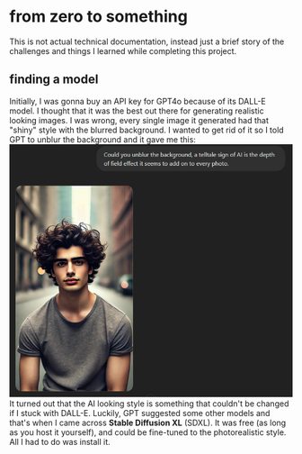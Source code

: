 # from zero to something
This is not actual technical documentation, instead just a brief story of the challenges and things I learned while completing this project.

## finding a model
Initially, I was gonna buy an API key for GPT4o because of its DALL-E model. I thought that it was the best out there for generating realistic looking images. I was wrong, every single image it generated had that "shiny" style with the blurred background. I wanted to get rid of it so I told GPT to unblur the background and it gave me this:
![ChatGPT's attempt at a photorealistic image](photos/unblur_attempt.png)
It turned out that the AI looking style is something that couldn't be changed if I stuck with DALL-E. Luckily, GPT suggested some other models and that's when I came across **Stable Diffusion XL** (SDXL). It was free (as long as you host it yourself), and could be fine-tuned to the photorealistic style. All I had to do was install it.
